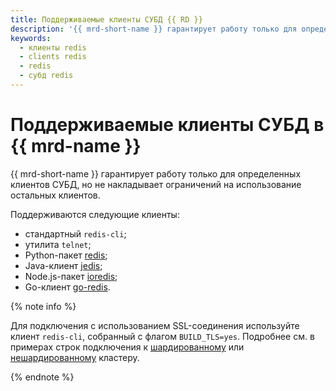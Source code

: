 ```yaml
---
title: Поддерживаемые клиенты СУБД {{ RD }}
description: '{{ mrd-short-name }} гарантирует работу только для определенных клиентов СУБД {{ RD }}, но не накладывает ограничений на использование остальных клиентов. Поддерживаются следующие клиенты Python-пакет redis, Java-клиент jedis, Node.js-пакет ioredis, Go-клиент go-redis, telnet, redis-cli.'
keywords:
  - клиенты redis
  - clients redis
  - redis
  - субд redis
---
```


# Поддерживаемые клиенты СУБД в {{ mrd-name }}

{{ mrd-short-name }} гарантирует работу только для определенных клиентов СУБД, но не накладывает ограничений на использование остальных клиентов.

Поддерживаются следующие клиенты:
* стандартный `redis-cli`;
* утилита `telnet`;
* Python-пакет [redis](https://pypi.org/project/redis/);
* Java-клиент [jedis](https://mvnrepository.com/artifact/redis.clients/jedis);
* Node.js-пакет [ioredis](https://www.npmjs.com/ioredis);
* Go-клиент [go-redis](https://github.com/go-redis/redis).

{% note info %}

Для подключения с использованием SSL-соединения используйте клиент `redis-cli`, собранный с флагом `BUILD_TLS=yes`. Подробнее см. в примерах строк подключения к [шардированному](../operations/connect/sharded.md#bash) или [нешардированному](../operations/connect/non-sharded.md#bash) кластеру.

{% endnote %}
